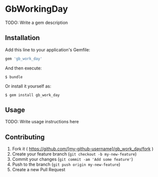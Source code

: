 # GbWorkingDay

TODO: Write a gem description

## Installation

Add this line to your application's Gemfile:

```ruby
gem 'gb_work_day'
```

And then execute:

    $ bundle

Or install it yourself as:

    $ gem install gb_work_day

## Usage

TODO: Write usage instructions here

## Contributing

1. Fork it ( https://github.com/[my-github-username]/gb_work_day/fork )
2. Create your feature branch (`git checkout -b my-new-feature`)
3. Commit your changes (`git commit -am 'Add some feature'`)
4. Push to the branch (`git push origin my-new-feature`)
5. Create a new Pull Request
